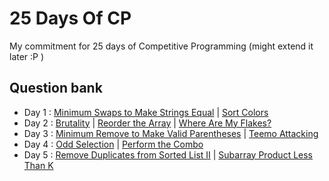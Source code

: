 # 25 Days Of CP
My commitment for 25 days of Competitive Programming (might extend it later :P )

## Question bank
- Day 1 : [Minimum Swaps to Make Strings Equal](https://leetcode.com/problems/minimum-swaps-to-make-strings-equal/) | [Sort Colors](https://leetcode.com/problems/sort-colors/)
- Day 2 : [Brutality](https://codeforces.com/problemset/problem/1107/C) | [Reorder the Array](https://codeforces.com/problemset/problem/1007/A) | [Where Are My Flakes?](https://codeforces.com/problemset/problem/60/A)
- Day 3 : [Minimum Remove to Make Valid Parentheses](https://leetcode.com/problems/minimum-remove-to-make-valid-parentheses/) | [Teemo Attacking](https://leetcode.com/problems/teemo-attacking/)
- Day 4 : [Odd Selection](https://codeforces.com/problemset/problem/1363/A) | [Perform the Combo](https://codeforces.com/problemset/problem/1311/C)
- Day 5 : [Remove Duplicates from Sorted List II](https://leetcode.com/problems/remove-duplicates-from-sorted-list-ii/) | [Subarray Product Less Than K](https://leetcode.com/problems/subarray-product-less-than-k/)